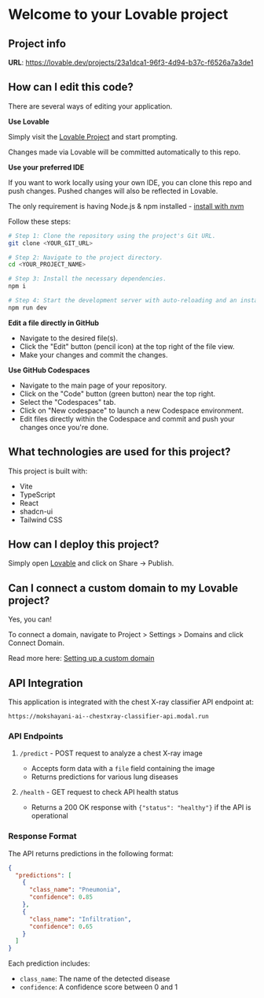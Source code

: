 # Welcome to your Lovable project

## Project info

**URL**: https://lovable.dev/projects/23a1dca1-96f3-4d94-b37c-f6526a7a3de1

## How can I edit this code?

There are several ways of editing your application.

**Use Lovable**

Simply visit the [Lovable Project](https://lovable.dev/projects/23a1dca1-96f3-4d94-b37c-f6526a7a3de1) and start prompting.

Changes made via Lovable will be committed automatically to this repo.

**Use your preferred IDE**

If you want to work locally using your own IDE, you can clone this repo and push changes. Pushed changes will also be reflected in Lovable.

The only requirement is having Node.js & npm installed - [install with nvm](https://github.com/nvm-sh/nvm#installing-and-updating)

Follow these steps:

```sh
# Step 1: Clone the repository using the project's Git URL.
git clone <YOUR_GIT_URL>

# Step 2: Navigate to the project directory.
cd <YOUR_PROJECT_NAME>

# Step 3: Install the necessary dependencies.
npm i

# Step 4: Start the development server with auto-reloading and an instant preview.
npm run dev
```

**Edit a file directly in GitHub**

- Navigate to the desired file(s).
- Click the "Edit" button (pencil icon) at the top right of the file view.
- Make your changes and commit the changes.

**Use GitHub Codespaces**

- Navigate to the main page of your repository.
- Click on the "Code" button (green button) near the top right.
- Select the "Codespaces" tab.
- Click on "New codespace" to launch a new Codespace environment.
- Edit files directly within the Codespace and commit and push your changes once you're done.

## What technologies are used for this project?

This project is built with:

- Vite
- TypeScript
- React
- shadcn-ui
- Tailwind CSS

## How can I deploy this project?

Simply open [Lovable](https://lovable.dev/projects/23a1dca1-96f3-4d94-b37c-f6526a7a3de1) and click on Share -> Publish.

## Can I connect a custom domain to my Lovable project?

Yes, you can!

To connect a domain, navigate to Project > Settings > Domains and click Connect Domain.

Read more here: [Setting up a custom domain](https://docs.lovable.dev/tips-tricks/custom-domain#step-by-step-guide)

## API Integration

This application is integrated with the chest X-ray classifier API endpoint at:
```
https://mokshayani-ai--chestxray-classifier-api.modal.run
```

### API Endpoints

1. `/predict` - POST request to analyze a chest X-ray image
   - Accepts form data with a `file` field containing the image
   - Returns predictions for various lung diseases

2. `/health` - GET request to check API health status
   - Returns a 200 OK response with `{"status": "healthy"}` if the API is operational

### Response Format

The API returns predictions in the following format:

```json
{
  "predictions": [
    {
      "class_name": "Pneumonia",
      "confidence": 0.85
    },
    {
      "class_name": "Infiltration",
      "confidence": 0.65
    }
  ]
}
```

Each prediction includes:
- `class_name`: The name of the detected disease
- `confidence`: A confidence score between 0 and 1
